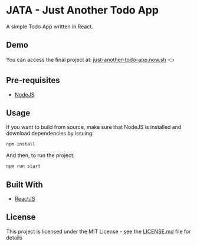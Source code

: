 # JATA - Just Another Todo App

A simple Todo App written in React.

## Demo

You can access the final project at: [just-another-todo-app.now.sh](https://just-another-todo-app.now.sh/) 👈

## Pre-requisites

* [NodeJS](https://nodejs.org)

## Usage

If you want to build from source, make sure that NodeJS is installed and download dependencies by issuing:

```bash
npm install
```

And then, to run the project:

```bash
npm run start
```

## Built With

* [ReactJS](https://reactjs.org)

## License

This project is licensed under the MIT License - see the [LICENSE.md](LICENSE.md) file for details